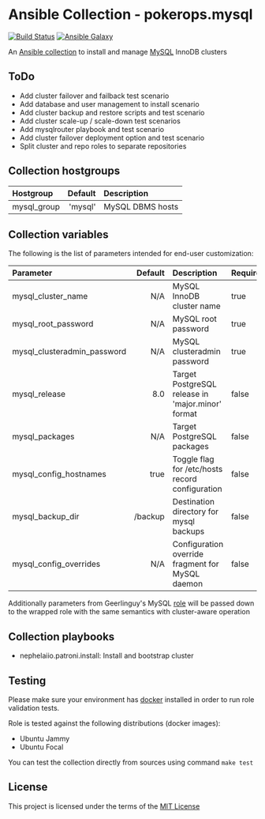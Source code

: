 # Ansible Collection - pokerops.mysql

[![Build Status](https://github.com/pokerops/ansible-collection-mysql/actions/workflows/molecule.yml/badge.svg)](https://github.com/pokerops/ansible-collection-mysql/actions/wofklows/molecule.yml)
[![Ansible Galaxy](http://img.shields.io/badge/ansible--galaxy-pokerops.mysql-blue.svg)](https://galaxy.ansible.com/ui/repo/published/pokerops/mysql/)

An [Ansible collection](https://galaxy.ansible.com/ui/repo/published/nephelaiio/mysql/) to install and manage [MySQL](https://www.mysql.com/) InnoDB clusters

## ToDo

* Add cluster failover and failback test scenario
* Add database and user management to install scenario
* Add cluster backup and restore scripts and test scenario
* Add cluster scale-up / scale-down test scenarios 
* Add mysqlrouter playbook and test scenario
* Add cluster failover deployment option and test scenario
* Split cluster and repo roles to separate repositories

## Collection hostgroups

| Hostgroup   | Default | Description      |
|:------------|--------:|:-----------------|
| mysql_group | 'mysql' | MySQL DBMS hosts |

## Collection variables

The following is the list of parameters intended for end-user customization: 

| Parameter                   | Default | Description                                       | Required |
|:----------------------------|--------:|:--------------------------------------------------|:---------|
| mysql_cluster_name          |     N/A | MySQL InnoDB cluster name                         | true     |
| mysql_root_password         |     N/A | MySQL root password                               | true     |
| mysql_clusteradmin_password |     N/A | MySQL clusteradmin password                       | true     |
| mysql_release               |     8.0 | Target PostgreSQL release in 'major.minor' format | false    |
| mysql_packages              |     N/A | Target PostgreSQL packages                        | false    |
| mysql_config_hostnames      |    true | Toggle flag for /etc/hosts record configuration   | false    |
| mysql_backup_dir            | /backup | Destination directory for mysql backups           | false    |
| mysql_config_overrides      |     N/A | Configuration override fragment for MySQL daemon  | false    |

Additionally parameters from Geerlinguy's MySQL [role](https://github.com/geerlingguy/ansible-role-mysql) will be passed down to the wrapped role with the same semantics with cluster-aware operation

## Collection playbooks

* nephelaiio.patroni.install: Install and bootstrap cluster

## Testing

Please make sure your environment has [docker](https://www.docker.com) installed in order to run role validation tests.

Role is tested against the following distributions (docker images):

  * Ubuntu Jammy
  * Ubuntu Focal

You can test the collection directly from sources using command `make test`

## License

This project is licensed under the terms of the [MIT License](/LICENSE)

